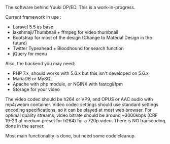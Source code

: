The software behind Yuuki OP/ED.
This is a work-in-progress.

Current framework in use :
- Laravel 5.5 as base
- lakshmaji/Thumbnail + ffmpeg for video thumbnail
- Bootstrap for most of the design (Change to Material Design in the future)
- Twitter Typeahead + Bloodhound for search function
- jQuery for menu

Also, the backend you may need: 
- PHP 7.x, should works with 5.6.x but this isn't developed on 5.6.x
- MariaDB or MySQL
- Apache with php module, or NGINX with fastcgi/fpm
- Storage for your video

The video codec should be h264 or VP9, and OPUS or AAC audio with mp4/webm container.
Video codec settings should use standard settings encoding specifications, so it can be played at most web browser.
For optimal quality streams, video bitrate should be around ~3000kbps (CRF 19-23 at medium preset for h264) for a 720p video.
There is NO transcoding done in the server.

Most main functionality is done, but need some code cleanup.
